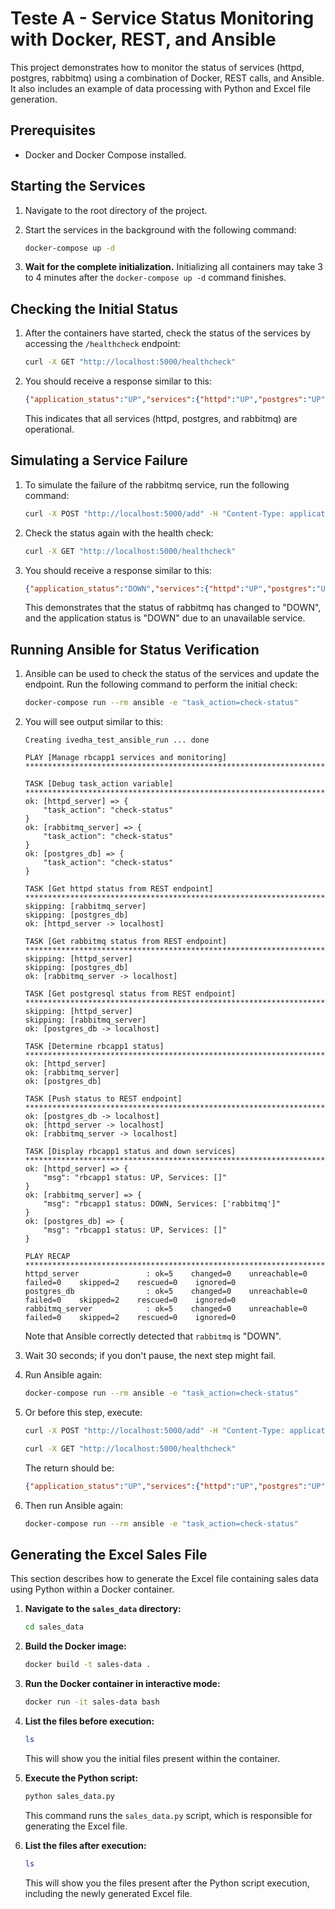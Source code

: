 # Teste A - Service Status Monitoring with Docker, REST, and Ansible

This project demonstrates how to monitor the status of services (httpd, postgres, rabbitmq) using a combination of Docker, REST calls, and Ansible. It also includes an example of data processing with Python and Excel file generation.

## Prerequisites

*   Docker and Docker Compose installed.

## Starting the Services

1.  Navigate to the root directory of the project.
2.  Start the services in the background with the following command:

    ```bash
    docker-compose up -d
    ```

3.  **Wait for the complete initialization.** Initializing all containers may take 3 to 4 minutes after the `docker-compose up -d` command finishes.

## Checking the Initial Status

1.  After the containers have started, check the status of the services by accessing the `/healthcheck` endpoint:

    ```bash
    curl -X GET "http://localhost:5000/healthcheck"
    ```

2.  You should receive a response similar to this:

    ```json
    {"application_status":"UP","services":{"httpd":"UP","postgres":"UP","rabbitmq":"UP"}}
    ```

    This indicates that all services (httpd, postgres, and rabbitmq) are operational.

## Simulating a Service Failure

1.  To simulate the failure of the rabbitmq service, run the following command:

    ```bash
    curl -X POST "http://localhost:5000/add" -H "Content-Type: application/json" -d '{"service_name": "rabbitmq", "status": "DOWN", "host_name": "localhost"}'
    ```

2.  Check the status again with the health check:

    ```bash
    curl -X GET "http://localhost:5000/healthcheck"
    ```
3. You should receive a response similar to this:
    ```json
    {"application_status":"DOWN","services":{"httpd":"UP","postgres":"UP","rabbitmq":"DOWN"}}
    ```
    This demonstrates that the status of rabbitmq has changed to "DOWN", and the application status is "DOWN" due to an unavailable service.

## Running Ansible for Status Verification

1.  Ansible can be used to check the status of the services and update the endpoint. Run the following command to perform the initial check:

    ```bash
    docker-compose run --rm ansible -e "task_action=check-status"
    ```

2.  You will see output similar to this:

    ```
    Creating ivedha_test_ansible_run ... done

    PLAY [Manage rbcapp1 services and monitoring] ***************************************************************************************************************************************************************************************************************

    TASK [Debug task_action variable] ***************************************************************************************************************************************************************************************************************************
    ok: [httpd_server] => {
        "task_action": "check-status"
    }
    ok: [rabbitmq_server] => {
        "task_action": "check-status"
    }
    ok: [postgres_db] => {
        "task_action": "check-status"
    }

    TASK [Get httpd status from REST endpoint] ******************************************************************************************************************************************************************************************************************
    skipping: [rabbitmq_server]
    skipping: [postgres_db]
    ok: [httpd_server -> localhost]

    TASK [Get rabbitmq status from REST endpoint] ***************************************************************************************************************************************************************************************************************
    skipping: [httpd_server]
    skipping: [postgres_db]
    ok: [rabbitmq_server -> localhost]

    TASK [Get postgresql status from REST endpoint] *************************************************************************************************************************************************************************************************************
    skipping: [httpd_server]
    skipping: [rabbitmq_server]
    ok: [postgres_db -> localhost]

    TASK [Determine rbcapp1 status] *****************************************************************************************************************************************************************************************************************************
    ok: [httpd_server]
    ok: [rabbitmq_server]
    ok: [postgres_db]

    TASK [Push status to REST endpoint] *************************************************************************************************************************************************************************************************************************
    ok: [postgres_db -> localhost]
    ok: [httpd_server -> localhost]
    ok: [rabbitmq_server -> localhost]

    TASK [Display rbcapp1 status and down services] *************************************************************************************************************************************************************************************************************
    ok: [httpd_server] => {
        "msg": "rbcapp1 status: UP, Services: []"
    }
    ok: [rabbitmq_server] => {
        "msg": "rbcapp1 status: DOWN, Services: ['rabbitmq']"
    }
    ok: [postgres_db] => {
        "msg": "rbcapp1 status: UP, Services: []"
    }

    PLAY RECAP **************************************************************************************************************************************************************************************************************************************************
    httpd_server               : ok=5    changed=0    unreachable=0    failed=0    skipped=2    rescued=0    ignored=0
    postgres_db                : ok=5    changed=0    unreachable=0    failed=0    skipped=2    rescued=0    ignored=0
    rabbitmq_server            : ok=5    changed=0    unreachable=0    failed=0    skipped=2    rescued=0    ignored=0
    ```

    Note that Ansible correctly detected that `rabbitmq` is "DOWN".

3. Wait 30 seconds; if you don't pause, the next step might fail.
4.  Run Ansible again:

    ```bash
    docker-compose run --rm ansible -e "task_action=check-status"
    ```
5. Or before this step, execute:
    ```bash
    curl -X POST "http://localhost:5000/add" -H "Content-Type: application/json" -d '{"service_name": "rabbitmq", "status": "UP", "host_name": "localhost"}'
    ```
    ```bash
    curl -X GET "http://localhost:5000/healthcheck"
    ```
    The return should be:
    ```json
    {"application_status":"UP","services":{"httpd":"UP","postgres":"UP","rabbitmq":"UP"}}
    ```
6. Then run Ansible again:
    ```bash
    docker-compose run --rm ansible -e "task_action=check-status"
    ```

## Generating the Excel Sales File

This section describes how to generate the Excel file containing sales data using Python within a Docker container.

1.  **Navigate to the `sales_data` directory:**

    ```bash
    cd sales_data
    ```

2.  **Build the Docker image:**

    ```bash
    docker build -t sales-data .
    ```

3.  **Run the Docker container in interactive mode:**

    ```bash
    docker run -it sales-data bash
    ```

4.  **List the files before execution:**

    ```bash
    ls
    ```
    This will show you the initial files present within the container.

5.  **Execute the Python script:**

    ```bash
    python sales_data.py
    ```
    This command runs the `sales_data.py` script, which is responsible for generating the Excel file.

6.  **List the files after execution:**

    ```bash
    ls
    ```
    This will show you the files present after the Python script execution, including the newly generated Excel file.


